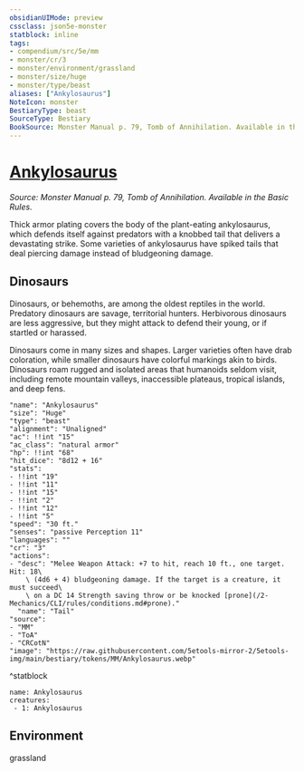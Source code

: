 ```yaml
---
obsidianUIMode: preview
cssclass: json5e-monster
statblock: inline
tags:
- compendium/src/5e/mm
- monster/cr/3
- monster/environment/grassland
- monster/size/huge
- monster/type/beast
aliases: ["Ankylosaurus"]
NoteIcon: monster
BestiaryType: beast
SourceType: Bestiary
BookSource: Monster Manual p. 79, Tomb of Annihilation. Available in the Basic Rules.
---
```

# [Ankylosaurus](2-Mechanics\CLI\bestiary\beast/ankylosaurus.md)
*Source: Monster Manual p. 79, Tomb of Annihilation. Available in the Basic Rules.*  

Thick armor plating covers the body of the plant-eating ankylosaurus, which defends itself against predators with a knobbed tail that delivers a devastating strike. Some varieties of ankylosaurus have spiked tails that deal piercing damage instead of bludgeoning damage.

## Dinosaurs

Dinosaurs, or behemoths, are among the oldest reptiles in the world. Predatory dinosaurs are savage, territorial hunters. Herbivorous dinosaurs are less aggressive, but they might attack to defend their young, or if startled or harassed.

Dinosaurs come in many sizes and shapes. Larger varieties often have drab coloration, while smaller dinosaurs have colorful markings akin to birds. Dinosaurs roam rugged and isolated areas that humanoids seldom visit, including remote mountain valleys, inaccessible plateaus, tropical islands, and deep fens.

```statblock
"name": "Ankylosaurus"
"size": "Huge"
"type": "beast"
"alignment": "Unaligned"
"ac": !!int "15"
"ac_class": "natural armor"
"hp": !!int "68"
"hit_dice": "8d12 + 16"
"stats":
- !!int "19"
- !!int "11"
- !!int "15"
- !!int "2"
- !!int "12"
- !!int "5"
"speed": "30 ft."
"senses": "passive Perception 11"
"languages": ""
"cr": "3"
"actions":
- "desc": "Melee Weapon Attack: +7 to hit, reach 10 ft., one target. Hit: 18\
    \ (4d6 + 4) bludgeoning damage. If the target is a creature, it must succeed\
    \ on a DC 14 Strength saving throw or be knocked [prone](/2-Mechanics/CLI/rules/conditions.md#prone)."
  "name": "Tail"
"source":
- "MM"
- "ToA"
- "CRCotN"
"image": "https://raw.githubusercontent.com/5etools-mirror-2/5etools-img/main/bestiary/tokens/MM/Ankylosaurus.webp"
```
^statblock

```encounter-table
name: Ankylosaurus
creatures:
 - 1: Ankylosaurus
```

## Environment

grassland